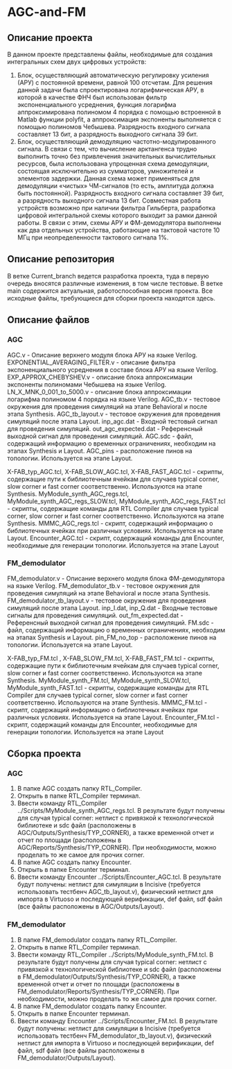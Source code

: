 # AGC-and-FM
## Описание проекта
В данном проекте представлены файлы, необходимые для создания интегральных схем двух цифровых устройств:
1) Блок, осуществляющий автоматическую регулировку усиления (АРУ) с постоянной времени, равной 100 отсчетам. Для решения данной задачи была спроектирована логарифмическая АРУ, в которой в качестве ФНЧ был использован фильтр экспоненциального усреднения, функция логарифма аппроксимирована полиномом 4 порядка с помощью встроенной в Matlab функции polyfit, а аппроксимация экспоненты выполняется с помощью полиномов Чебышева. Разрядность входного сигнала составляет 13 бит, а разрядность выходного сигнала 39 бит.
2) Блок, осуществляющий демодуляцию частотно-модулированного сигнала. В связи с тем, что вычисление арктангенса трудно выполнить точно без привлечения значительных вычислительных ресурсов, была использована упрощенная схема демодуляции, состоящая исключительно из сумматоров, умножителей и элементов задержки. Данная схема может применяться для демодуляции «чистых» ЧМ-сигналов (то есть, амплитуда должна быть постоянной). Разрядность входного сигнала составляет 39 бит, а разрядность выходного сигнала 13 бит.
Совместная работа устройств возможно при наличии фильтра Гильберта, разработка цифровой интегральной схемы которого выходит за рамки данной работы. В связи с этим, схемы АРУ и ФМ-демодулятора выполнены как два отдельных устройства, работающие на тактовой частоте 10 МГц при неопределенности тактового сигнала 1%.
## Описание репозитория
В ветке Current_branch ведется разработка проекта, туда в первую очередь вносятся различные изменения, в том числе тестовые.
В ветке main содержится актуальная, работоспособная версия проекта. Все исходные файлы, требующиеся для сборки проекта находятся здесь.
## Описание файлов
### AGC
AGC.v - Описание верхнего модуля блока АРУ на языке Verilog.
EXPONENTIAL_AVERAGING_FILTER.v - описание фильтра экспоненциального усреднения в составе блока АРУ на языке Verilog.
EXP_APPROX_CHEBYSHEV.v - описание блока аппроксимации экспоненты полиномами Чебышева на языке Verilog.
LN_X_MNK_0_001_to_5000.v - описание блока аппроксимации логарифма полиномом 4 порядка на языке Verilog.
AGC_tb.v - тестовое окружения для проведения симуляций на этапе Behavioral и после этапа Synthesis.
AGC_tb_layout.v - тестовое окружения для проведения симуляций после этапа Layout.
inp_agc.dat - Входной тестовый сигнал для проведения симуляций.
out_agc_expected.dat - Референсный выходной сигнал для проведения симуляций.
AGC.sdc - файл, содержащий информацию о временных ограничениях, необходим на этапах Synthesis и Layout.
AGC_pins - расположение пинов на топологии. Используется на этапе Layout.

X-FAB_typ_AGC.tcl, X-FAB_SLOW_AGC.tcl, X-FAB_FAST_AGC.tcl - скрипты, содержащие пути к библиотечным ячейкам для случаев typical corner, slow corner и fast corner соответственно. Используются на этапе Synthesis.
MyModule_synth_AGC_regs.tcl, MyModule_synth_AGC_regs_SLOW.tcl, MyModule_synth_AGC_regs_FAST.tcl - скрипты, содержащие команды для RTL Compiler для случаев typical corner, slow corner и fast corner соответственно. Используются на этапе Synthesis.
MMMC_AGC_regs.tcl - скрипт, содержащий информацию о библиотечных ячейках при различных условиях. Используется на этапе Layout.
Encounter_AGC.tcl - скрипт, содержащий команды для Encounter, необходимые для генерации топологии. Используется на этапе Layout
### FM_demodulator
FM_demodulator.v - Описание верхнего модуля блока ФМ-демодулятора на языке Verilog.
FM_demodulator_tb.v - тестовое окружения для проведения симуляций на этапе Behavioral и после этапа Synthesis.
FM_demodulator_tb_layout.v - тестовое окружения для проведения симуляций после этапа Layout.
inp_I.dat, inp_Q.dat  - Входные тестовые сигналы для проведения симуляций.
out_fm_expected.dat - Референсный выходной сигнал для проведения симуляций.
FM.sdc  - файл, содержащий информацию о временных ограничениях, необходим на этапах Synthesis и Layout.
pin_FM_no_top - расположение пинов на топологии. Используется на этапе Layout.

X-FAB_typ_FM.tcl , X-FAB_SLOW_FM.tcl, X-FAB_FAST_FM.tcl - скрипты, содержащие пути к библиотечным ячейкам для случаев typical corner, slow corner и fast corner соответственно. Используются на этапе Synthesis.
MyModule_synth_FM.tcl, MyModule_synth_SLOW.tcl, MyModule_synth_FAST.tcl - скрипты, содержащие команды для RTL Compiler для случаев typical corner, slow corner и fast corner соответственно. Используются на этапе Synthesis.
MMMC_FM.tcl - скрипт, содержащий информацию о библиотечных ячейках при различных условиях. Используется на этапе Layout.
Encounter_FM.tcl  - скрипт, содержащий команды для Encounter, необходимые для генерации топологии. Используется на этапе Layout
## Сборка проекта
### AGC
1. В папке AGC создать папку RTL_Compiler.
2. Открыть в папке RTL_Compiler терминал.
3. Ввести команду RTL_Compiler ../Scripts/MyModule_synth_AGC_regs.tcl. В результате будут получены для случая typical corner: нетлист с привязкой к технологической библиотеке и sdc файл (расположены в AGC/Outputs/Synthesis/TYP_CORNER), а также временной отчет и отчет по площади (расположены в AGC/Reports/Synthesis/TYP_CORNER). При необходимости, можно проделать то же самое для прочих corner.
4. В папке AGC создать папку Encounter.
5. Открыть в папке Encounter терминал.
6. Ввести команду Encounter ../Scripts/Encounter_AGC.tcl. В результате будут получены: нетлист для симуляции в Incisive (требуется использовать тестбенч AGC_tb_layout.v), физический нетлист для импорта в Virtuoso и последующей верификации, def файл, sdf файл (все файлы расположены в AGC/Outputs/Layout).

### FM_demodulator
1. В папке FM_demodulator создать папку RTL_Compiler.
2. Открыть в папке RTL_Compiler терминал.
3. Ввести команду RTL_Compiler ../Scripts/MyModule_synth_FM.tcl. В результате будут получены для случая typical corner: нетлист с привязкой к технологической библиотеке и sdc файл (расположены в FM_demodulator/Outputs/Synthesis/TYP_CORNER), а также временной отчет и отчет по площади (расположены в FM_demodulator/Reports/Synthesis/TYP_CORNER). При необходимости, можно проделать то же самое для прочих corner.
4. В папке FM_demodulator создать папку Encounter.
5. Открыть в папке Encounter терминал.
6. Ввести команду Encounter ../Scripts/Encounter_FM.tcl. В результате будут получены: нетлист для симуляции в Incisive (требуется использовать тестбенч FM_demodulator_tb_layout.v), физический нетлист для импорта в Virtuoso и последующей верификации, def файл, sdf файл (все файлы расположены в FM_demodulator/Outputs/Layout).
